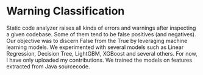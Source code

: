 # Warning Classification
Static code analyzer raises all kinds of errors and warnings after inspecting a given codebase. Some of them tend to be false positives (and negatives). Our objective was to discern False from the True by leveraging machine learning models. We experimented with several models such as Linear Regression, Decision Tree, LightGBM, XGBoost and several others. For now, I have only uploaded my contributions. We trained the models on features extracted from Java sourcecode.

